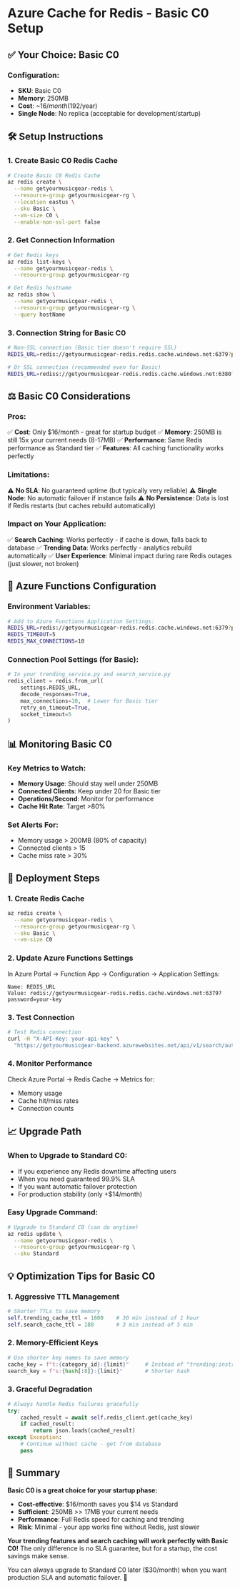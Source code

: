 # Azure Cache for Redis - Basic C0 Setup

## ✅ **Your Choice: Basic C0**

### **Configuration:**
- **SKU**: Basic C0  
- **Memory**: 250MB
- **Cost**: ~$16/month ($192/year)
- **Single Node**: No replica (acceptable for development/startup)

## 🛠️ **Setup Instructions**

### **1. Create Basic C0 Redis Cache**
```bash
# Create Basic C0 Redis Cache
az redis create \
  --name getyourmusicgear-redis \
  --resource-group getyourmusicgear-rg \
  --location eastus \
  --sku Basic \
  --vm-size C0 \
  --enable-non-ssl-port false
```

### **2. Get Connection Information**
```bash
# Get Redis keys
az redis list-keys \
  --name getyourmusicgear-redis \
  --resource-group getyourmusicgear-rg

# Get Redis hostname
az redis show \
  --name getyourmusicgear-redis \
  --resource-group getyourmusicgear-rg \
  --query hostName
```

### **3. Connection String for Basic C0**
```bash
# Non-SSL connection (Basic tier doesn't require SSL)
REDIS_URL=redis://getyourmusicgear-redis.redis.cache.windows.net:6379?password=your-redis-primary-key

# Or SSL connection (recommended even for Basic)
REDIS_URL=rediss://getyourmusicgear-redis.redis.cache.windows.net:6380?ssl_cert_reqs=required&password=your-redis-primary-key
```

## ⚖️ **Basic C0 Considerations**

### **Pros:**
✅ **Cost**: Only $16/month - great for startup budget
✅ **Memory**: 250MB is still 15x your current needs (8-17MB)
✅ **Performance**: Same Redis performance as Standard tier
✅ **Features**: All caching functionality works perfectly

### **Limitations:**
⚠️ **No SLA**: No guaranteed uptime (but typically very reliable)
⚠️ **Single Node**: No automatic failover if instance fails
⚠️ **No Persistence**: Data is lost if Redis restarts (but caches rebuild automatically)

### **Impact on Your Application:**
✅ **Search Caching**: Works perfectly - if cache is down, falls back to database
✅ **Trending Data**: Works perfectly - analytics rebuild automatically
✅ **User Experience**: Minimal impact during rare Redis outages (just slower, not broken)

## 🔧 **Azure Functions Configuration**

### **Environment Variables:**
```bash
# Add to Azure Functions Application Settings:
REDIS_URL=redis://getyourmusicgear-redis.redis.cache.windows.net:6379?password=your-primary-key
REDIS_TIMEOUT=5
REDIS_MAX_CONNECTIONS=10
```

### **Connection Pool Settings (for Basic):**
```python
# In your trending_service.py and search_service.py
redis_client = redis.from_url(
    settings.REDIS_URL, 
    decode_responses=True,
    max_connections=10,  # Lower for Basic tier
    retry_on_timeout=True,
    socket_timeout=5
)
```

## 📊 **Monitoring Basic C0**

### **Key Metrics to Watch:**
- **Memory Usage**: Should stay well under 250MB
- **Connected Clients**: Keep under 20 for Basic tier
- **Operations/Second**: Monitor for performance
- **Cache Hit Rate**: Target >80%

### **Set Alerts For:**
- Memory usage > 200MB (80% of capacity)
- Connected clients > 15
- Cache miss rate > 30%

## 🚀 **Deployment Steps**

### **1. Create Redis Cache**
```bash
az redis create \
  --name getyourmusicgear-redis \
  --resource-group getyourmusicgear-rg \
  --sku Basic \
  --vm-size C0
```

### **2. Update Azure Functions Settings**
In Azure Portal → Function App → Configuration → Application Settings:
```
Name: REDIS_URL
Value: redis://getyourmusicgear-redis.redis.cache.windows.net:6379?password=your-key
```

### **3. Test Connection**
```bash
# Test Redis connection
curl -H "X-API-Key: your-api-key" \
  "https://getyourmusicgear-backend.azurewebsites.net/api/v1/search/autocomplete?q=guitar"
```

### **4. Monitor Performance**
Check Azure Portal → Redis Cache → Metrics for:
- Memory usage
- Cache hit/miss rates
- Connection counts

## 📈 **Upgrade Path**

### **When to Upgrade to Standard C0:**
- If you experience any Redis downtime affecting users
- When you need guaranteed 99.9% SLA
- If you want automatic failover protection
- For production stability (only +$14/month)

### **Easy Upgrade Command:**
```bash
# Upgrade to Standard C0 (can do anytime)
az redis update \
  --name getyourmusicgear-redis \
  --resource-group getyourmusicgear-rg \
  --sku Standard
```

## 💡 **Optimization Tips for Basic C0**

### **1. Aggressive TTL Management**
```python
# Shorter TTLs to save memory
self.trending_cache_ttl = 1800    # 30 min instead of 1 hour
self.search_cache_ttl = 180       # 3 min instead of 5 min
```

### **2. Memory-Efficient Keys**
```python
# Use shorter key names to save memory
cache_key = f"t:{category_id}:{limit}"     # Instead of "trending:instruments:..."
search_key = f"s:{hash[:8]}:{limit}"       # Shorter hash
```

### **3. Graceful Degradation**
```python
# Always handle Redis failures gracefully
try:
    cached_result = await self.redis_client.get(cache_key)
    if cached_result:
        return json.loads(cached_result)
except Exception:
    # Continue without cache - get from database
    pass
```

## 🎯 **Summary**

**Basic C0 is a great choice for your startup phase:**
- **Cost-effective**: $16/month saves you $14 vs Standard
- **Sufficient**: 250MB >> 17MB your current needs  
- **Performance**: Full Redis speed for caching and trending
- **Risk**: Minimal - your app works fine without Redis, just slower

**Your trending features and search caching will work perfectly with Basic C0!** The only difference is no SLA guarantee, but for a startup, the cost savings make sense.

You can always upgrade to Standard C0 later ($30/month) when you want production SLA and automatic failover. 🚀